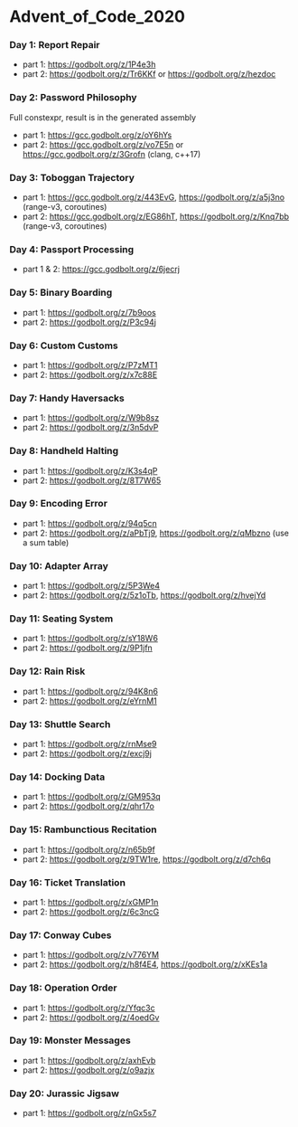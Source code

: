 # Advent_of_Code_2020

### Day 1: Report Repair
* part 1: https://godbolt.org/z/1P4e3h
* part 2: https://godbolt.org/z/Tr6KKf or https://godbolt.org/z/hezdoc
### Day 2: Password Philosophy
Full constexpr, result is in the generated assembly
* part 1: https://gcc.godbolt.org/z/oY6hYs
* part 2: https://gcc.godbolt.org/z/vo7E5n or https://gcc.godbolt.org/z/3Grofn (clang, c++17)
### Day 3: Toboggan Trajectory
* part 1: https://gcc.godbolt.org/z/443EvG, https://godbolt.org/z/a5j3no (range-v3, coroutines)
* part 2: https://gcc.godbolt.org/z/EG86hT, https://godbolt.org/z/Knq7bb (range-v3, coroutines)
### Day 4: Passport Processing
* part 1 & 2: https://gcc.godbolt.org/z/6jecrj
### Day 5: Binary Boarding
* part 1: https://godbolt.org/z/7b9oos
* part 2: https://godbolt.org/z/P3c94j
### Day 6: Custom Customs
* part 1: https://godbolt.org/z/P7zMT1
* part 2: https://godbolt.org/z/x7c88E
### Day 7: Handy Haversacks
* part 1: https://godbolt.org/z/W9b8sz
* part 2: https://godbolt.org/z/3n5dvP
### Day 8: Handheld Halting
* part 1: https://godbolt.org/z/K3s4qP
* part 2: https://godbolt.org/z/8T7W65
### Day 9: Encoding Error
* part 1: https://godbolt.org/z/94q5cn
* part 2: https://godbolt.org/z/aPbTj9, https://godbolt.org/z/qMbzno (use a sum table)
### Day 10: Adapter Array
* part 1: https://godbolt.org/z/5P3We4
* part 2: https://godbolt.org/z/5z1oTb, https://godbolt.org/z/hvejYd
### Day 11: Seating System
* part 1: https://godbolt.org/z/sY18W6
* part 2: https://godbolt.org/z/9P1jfn
### Day 12: Rain Risk
* part 1: https://godbolt.org/z/94K8n6
* part 2: https://godbolt.org/z/eYrnM1
### Day 13: Shuttle Search
* part 1: https://godbolt.org/z/rnMse9
* part 2: https://godbolt.org/z/excj9j
### Day 14: Docking Data
* part 1: https://godbolt.org/z/GM953q
* part 2: https://godbolt.org/z/qhr17o
### Day 15: Rambunctious Recitation
* part 1: https://godbolt.org/z/n65b9f
* part 2: https://godbolt.org/z/9TW1re, https://godbolt.org/z/d7ch6q
### Day 16: Ticket Translation
* part 1: https://godbolt.org/z/xGMP1n
* part 2: https://godbolt.org/z/6c3ncG
### Day 17: Conway Cubes
* part 1: https://godbolt.org/z/v776YM
* part 2: https://godbolt.org/z/h8f4E4, https://godbolt.org/z/xKEs1a
### Day 18: Operation Order
* part 1: https://godbolt.org/z/Yfqc3c
* part 2: https://godbolt.org/z/4oedGv
### Day 19: Monster Messages
* part 1: https://godbolt.org/z/axhEvb
* part 2: https://godbolt.org/z/o9azjx
### Day 20: Jurassic Jigsaw
* part 1: https://godbolt.org/z/nGx5s7


